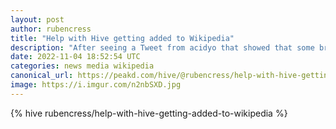 ```yaml
---
layout: post
author: rubencress
title: "Help with Hive getting added to Wikipedia"
description: "After seeing a Tweet from acidyo that showed that some brand using our logo I just went off and thought it was absolutely bonkers."
date: 2022-11-04 18:52:54 UTC
categories: news media wikipedia
canonical_url: https://peakd.com/hive/@rubencress/help-with-hive-getting-added-to-wikipedia
image: https://i.imgur.com/n2nbSXD.jpg
---
```

{% hive rubencress/help-with-hive-getting-added-to-wikipedia %}
